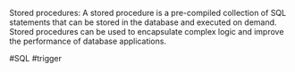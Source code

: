 Stored procedures: A stored procedure is a pre-compiled collection of SQL statements that can be stored in the database and executed on demand. Stored procedures can be used to encapsulate complex logic and improve the performance of database applications.


#SQL #trigger